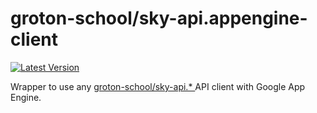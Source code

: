 # groton-school/sky-api.appengine-client

[![Latest Version](https://img.shields.io/packagist/v/groton-school/sky-api.appengine-client.svg)
](https://packagist.org/packages/groton-school/sky-api.appengine-client)

Wrapper to use any [groton-school/sky-api.\*
](https://github.com/groton-school/sky-api/tree/main/packages)
API client with Google App Engine.
